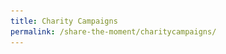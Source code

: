 ```yaml
---
title: Charity Campaigns
permalink: /share-the-moment/charitycampaigns/
---
```

<html>
<head>
<meta name="viewport" content="width=device-width, initial-scale=1">
<style>
.container {
  position: relative;
  width: 50%;
}

.image {
  display: block;
  width: 100%;
  height: auto;
}

.overlay {
  position: absolute;
  top: 0;
  bottom: 0;
  left: 0;
  right: 0;
  height: 100%;
  width: 100%;
  opacity: 0;
  transition: .5s ease;
  background-color: #008CBA;
}

.container:hover .overlay {
  opacity: 1;
}

<table class="table-v">

<table style="width:100%">
    
<tr>
    <td>
      <br>
      <div class="container">
        <img src="https://github.com/isomerpages/ura-mbsc2021/blob/staging/images/1.png?raw=true" alt="Avatar" class="image">
        <div class="overlay">
          <img src="https://github.com/isomerpages/ura-mbsc2021/blob/staging/images/3.png?raw=true" alt="Avatar" class="image">
      <br>
      <br> 
    </td>
    <td>
      <br>
      <div class="container">
        <img src="https://github.com/isomerpages/ura-mbsc2021/blob/staging/images/1.png?raw=true" alt="Avatar" class="image">
        <div class="overlay">
          <img src="https://github.com/isomerpages/ura-mbsc2021/blob/staging/images/3.png?raw=true" alt="Avatar" class="image">
      <br>
      <br>    
<tr>
